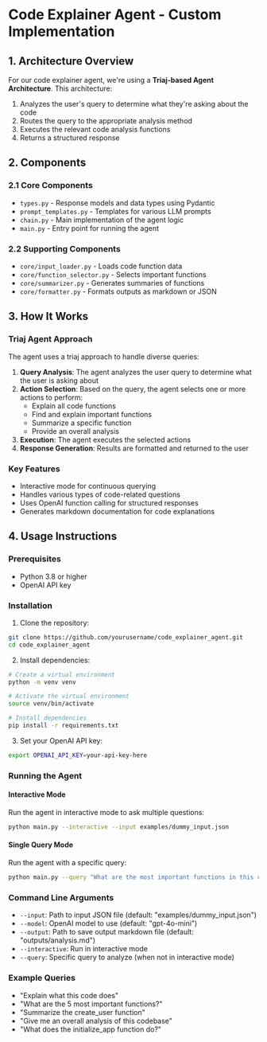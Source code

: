 # Code Explainer Agent - Custom Implementation

## 1. Architecture Overview

For our code explainer agent, we're using a **Triaj-based Agent Architecture**. This architecture:
1. Analyzes the user's query to determine what they're asking about the code
2. Routes the query to the appropriate analysis method
3. Executes the relevant code analysis functions
4. Returns a structured response

## 2. Components

### 2.1 Core Components
- `types.py` - Response models and data types using Pydantic
- `prompt_templates.py` - Templates for various LLM prompts
- `chain.py` - Main implementation of the agent logic
- `main.py` - Entry point for running the agent

### 2.2 Supporting Components
- `core/input_loader.py` - Loads code function data
- `core/function_selector.py` - Selects important functions
- `core/summarizer.py` - Generates summaries of functions
- `core/formatter.py` - Formats outputs as markdown or JSON

## 3. How It Works

### Triaj Agent Approach
The agent uses a triaj approach to handle diverse queries:

1. **Query Analysis**: The agent analyzes the user query to determine what the user is asking about
2. **Action Selection**: Based on the query, the agent selects one or more actions to perform:
   - Explain all code functions
   - Find and explain important functions
   - Summarize a specific function
   - Provide an overall analysis
3. **Execution**: The agent executes the selected actions
4. **Response Generation**: Results are formatted and returned to the user

### Key Features
- Interactive mode for continuous querying
- Handles various types of code-related questions
- Uses OpenAI function calling for structured responses
- Generates markdown documentation for code explanations

## 4. Usage Instructions

### Prerequisites
- Python 3.8 or higher
- OpenAI API key

### Installation
1. Clone the repository:
```bash
git clone https://github.com/yourusername/code_explainer_agent.git
cd code_explainer_agent
```

2. Install dependencies:
```bash
# Create a virtual environment
python -m venv venv

# Activate the virtual environment
source venv/bin/activate

# Install dependencies
pip install -r requirements.txt
```

3. Set your OpenAI API key:
```bash
export OPENAI_API_KEY=your-api-key-here
```

### Running the Agent

#### Interactive Mode
Run the agent in interactive mode to ask multiple questions:
```bash
python main.py --interactive --input examples/dummy_input.json
```

#### Single Query Mode
Run the agent with a specific query:
```bash
python main.py --query "What are the most important functions in this code?" --input examples/dummy_input.json
```

### Command Line Arguments
- `--input`: Path to input JSON file (default: "examples/dummy_input.json")
- `--model`: OpenAI model to use (default: "gpt-4o-mini")
- `--output`: Path to save output markdown file (default: "outputs/analysis.md")
- `--interactive`: Run in interactive mode
- `--query`: Specific query to analyze (when not in interactive mode)

### Example Queries
- "Explain what this code does"
- "What are the 5 most important functions?"
- "Summarize the create_user function"
- "Give me an overall analysis of this codebase"
- "What does the initialize_app function do?"
